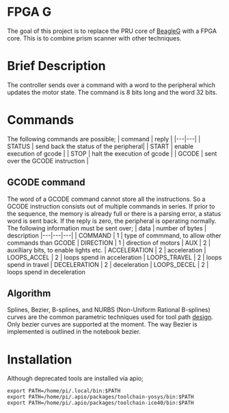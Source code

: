 # FPGA G

The goal of this project is to replace the PRU core of [BeagleG](https://github.com/hzeller/beagleg) with a FPGA core.
This is to combine prism scanner with other techniques.

# Brief Description
The controller sends over a command with a word to the peripheral which updates the motor state.
The command is 8 bits long and the word 32 bits.

# Commands
The following commands are possible;
| command | reply |
|---|---|
| STATUS | send back the status of the peripheral|
| START | enable execution of gcode |
| STOP | halt the execution of gcode |
| GCODE | sent over the GCODE instruction |

## GCODE command
The word of a GCODE command cannot store all the instructions. So a GCODE instruction 
consists out of multiple commands in series.
If prior to the sequence, the memory is already full or there is a parsing error, a status word is sent back.
If the reply is zero, the peripheral is operating normally. The following information must be sent over;
| data | number of bytes | description
|---|---|---|
| COMMAND | 1 | type of commmand, to allow other commands than GCODE
| DIRECTION | 1 | direction of motors
| AUX | 2 | auxilliary bits, to enable lights etc.
| ACCELERATION | 2 | acceleration
| LOOPS_ACCEL | 2 | loops spend in acceleration
| LOOPS_TRAVEL | 2 | loops spend in travel
| DECELERATION | 2 | deceleration
| LOOPS_DECEL | 2 | loops spend in deceleration

## Algorithm
Splines, Bezier, B-splines, and NURBS (Non-Uniform Rational B-splines) curves are the common parametric techniques 
used for tool path [design](https://zero.sci-hub.se/2496/cb390d406cc077ef156deb76b34099af/desantiago-perez2013.pdf#lb0030).  
Only bezier curves are supported at the moment. The way Bezier is implemented is outlined in the notebook bezier.

# Installation
 Although deprecated tools are installed via apio;
```
export PATH=/home/pi/.local/bin:$PATH
export PATH=/home/pi/.apio/packages/toolchain-yosys/bin:$PATH
export PATH=/home/pi/.apio/packages/toolchain-ice40/bin:$PATH
``` 
